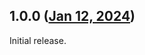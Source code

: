 ## 1.0.0 ([Jan 12, 2024](https://github.com/ramensoftware/windhawk-mods/blob/3d38cbfa6b1095206cca01f4c2aa10fe54348205/mods/dot-hide.wh.cpp))

Initial release.
